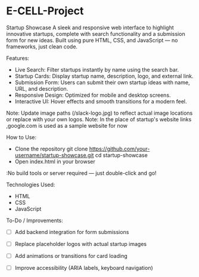 # E-CELL-Project
Startup Showcase
A sleek and responsive web interface to highlight innovative startups, complete with search functionality and a submission form for new ideas. Built using pure HTML, CSS, and JavaScript — no frameworks, just clean code.

 Features:
-  Live Search: Filter startups instantly by name using the search bar.
-  Startup Cards: Display startup name, description, logo, and external link.
-  Submission Form: Users can submit their own startup ideas with name, URL, and description.
-  Responsive Design: Optimized for mobile and desktop screens.
-  Interactive UI: Hover effects and smooth transitions for a modern feel.

Note: Update image paths (/slack-logo.jpg) to reflect actual image locations or replace with your own logos.
Note: In the place of startup's website links ,google.com is used as a sample website for now 
 
 How to Use:
- Clone the repository
git clone https://github.com/your-username/startup-showcase.git
cd startup-showcase
- Open index.html in your browser

:No build tools or server required — just double-click and go!

Technologies Used:
- HTML
- CSS
- JavaScript

 To-Do / Improvements:
- [ ] Add backend integration for form submissions
- [ ] Replace placeholder logos with actual startup images
- [ ] Add animations or transitions for card loading
- [ ] Improve accessibility (ARIA labels, keyboard navigation)


